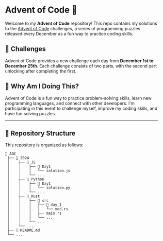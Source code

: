 # Advent of Code 🎄

Welcome to my **Advent of Code** repository! This repo contains my solutions to the [Advent of Code](https://adventofcode.com) challenges, a series of programming puzzles released every December as a fun way to practice coding skills.

## 📅 Challenges

Advent of Code provides a new challenge each day from **December 1st to December 25th**. Each challenge consists of two parts, with the second part unlocking after completing the first.

## 🤪 Why Am I Doing This?
Advent of Code is a fun way to practice problem-solving skills, learn new programming languages, and connect with other developers. I'm participating in this event to challenge myself, improve my coding skills, and have fun solving puzzles.

---

## 📁 Repository Structure

This repository is organized as follows:

```plaintext
📂 AOC
 ├── 📂 2024
 │    ├── 📂 JS
 │    │    ├── 📂 Day1
 │    │    │   └── solution.js
 │    │    └── ...
 │    ├── 📂 Python
 │    │    ├── 📂 Day1
 │    │    │   └── solution.py
 │    │    └── ...
 │    ├── 📂 Rust
 │    │    ├── 📂 src
 │    │    │   ├── 📂 day_1
 │    │    │   │   └── mod.rs
 │    │    │   ├── main.rs
 │    │    │   └── ...    
 │    │    └── ...
 │    └── ...
 ├── 📜 README.md
 └── ...

